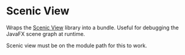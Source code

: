 # Scenic View

Wraps the [Scenic View](https://github.com/JonathanGiles/scenic-view) library into a bundle. Useful for debugging the JavaFX scene graph at runtime.

Scenic view must be on the module path for this to work.
